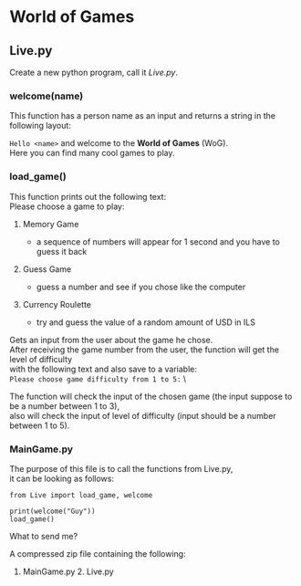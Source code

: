 # World of Games

## Live.py
Create a new python program, call it *Live.py*.

### welcome(name) 
This function has a person name as an input and returns a string in the following layout:

`Hello <name>` and welcome to the **World of Games** (WoG).\
Here you can find many cool games to play. 

### load_game() 
This function prints out the following text:\
Please choose a game to play:
 
1. Memory Game 
    - a sequence of numbers will appear for 1 second and you have to guess it back 

2. Guess Game 
    - guess a number and see if you chose like the computer 
    
3. Currency Roulette 
    - try and guess the value of a random amount of USD in ILS 


Gets an input from the user about the game he chose. \
After receiving the game number from the user, the function will get the level of difficulty \
with the following text and also save to a variable: \
`Please choose game difficulty from 1 to 5:` \

The function will check the input of the chosen game (the input suppose to be a number between 1 to 3), \
also will check the input of level of difficulty (input should be a number between 1 to 5). 

### MainGame.py 
The purpose of this file is to call the functions from Live.py, \
it can be looking as follows: 

```
from Live import load_game, welcome 

print(welcome("Guy")) 
load_game()
```

What to send me? 

A compressed zip file containing the following: 
1. MainGame.py 2. Live.py 
